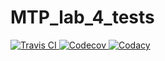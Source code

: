 # MTP_lab_4_tests

<a href="https://travis-ci.org/anntsit/MTP_lab_4_tests">
    <img src="https://travis-ci.org/anntsit/MTP_lab_4_tests.svg?branch=master" title="Travis CI">
</a>

<a href="https://codecov.io/gh/anntsit/MTP_lab_4_tests">
  <img src="https://codecov.io/gh/anntsit/MTP_lab_4_tests/branch/master/graph/badge.svg" title="Codecov" />
</a>

<a href="https://www.codacy.com/app/anntsit/MTP_lab_4_tests?utm_source=github.com&utm_medium=referral&utm_content=anntsit/MTP_lab_4_tests&utm_campaign=Badge_Grade">
    <img src="https://api.codacy.com/project/badge/Grade/7dfdeaa06df74941a0737265106541c3" title="Codacy">
</a>